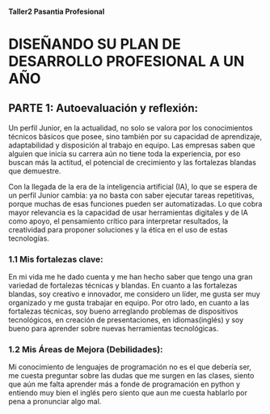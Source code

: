 #### Taller2 Pasantia Profesional
# DISEÑANDO SU PLAN DE DESARROLLO PROFESIONAL A UN AÑO

## PARTE 1: Autoevaluación y reflexión:

Un perfil Junior, en la actualidad, no solo se valora por los conocimientos técnicos básicos que posee, sino también por su capacidad de aprendizaje, adaptabilidad y disposición al trabajo en equipo. Las empresas saben que alguien que inicia su carrera aún no tiene toda la experiencia, por eso buscan más la actitud, el potencial de crecimiento y las fortalezas blandas que demuestre.

Con la llegada de la era de la inteligencia artificial (IA), lo que se espera de un perfil Junior cambia: ya no basta con saber ejecutar tareas repetitivas, porque muchas de esas funciones pueden ser automatizadas. Lo que cobra mayor relevancia es la capacidad de usar herramientas digitales y de IA como apoyo, el pensamiento crítico para interpretar resultados, la creatividad para proponer soluciones y la ética en el uso de estas tecnologías.

### 1.1 Mis fortalezas clave:
En mi vida me he dado cuenta y me han hecho saber que tengo una gran variedad de fortalezas técnicas y blandas. En cuanto a las fortalezas blandas, soy creativo e innovador, me considero un líder, me gusta ser muy organizado y me gusta trabajar en equipo. Por otro lado, en cuanto a las fortalezas técnicas, soy bueno arreglando problemas de dispositivos tecnológicos, en creación de presentaciones, en idiomas(inglés) y soy bueno para aprender sobre nuevas herramientas tecnológicas.

### 1.2 Mis Áreas de Mejora (Debilidades):
Mi conocimiento de lenguajes de programación no es el que debería ser, me cuesta preguntar sobre las dudas que me surgen en las clases, siento que aún me falta aprender más a fonde de programación en python y entiendo muy bien el inglés pero siento que aun me cuesta hablarlo por pena a pronunciar algo mal.

